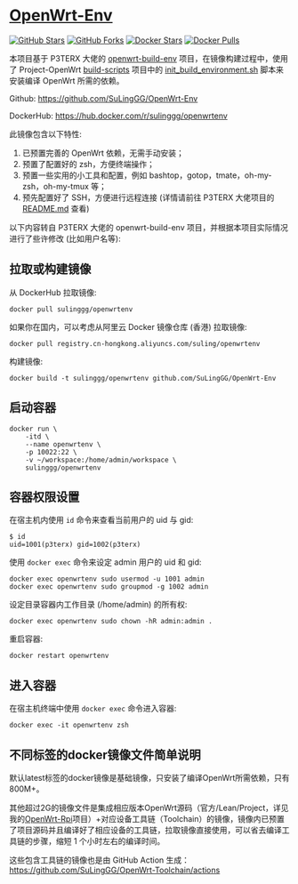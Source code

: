 # [OpenWrt-Env](https://github.com/SuLingGG/OpenWrt-Env)

[![GitHub Stars](https://img.shields.io/github/stars/SuLingGG/OpenWrt-Env.svg?style=flat-square&label=Stars&logo=github)](https://github.com/SuLingGG/OpenWrt-Env/stargazers)
[![GitHub Forks](https://img.shields.io/github/forks/SuLingGG/OpenWrt-Env.svg?style=flat-square&label=Forks&logo=github)](https://github.com/SuLingGG/OpenWrt-Env/fork)
[![Docker Stars](https://img.shields.io/docker/stars/sulinggg/openwrtenv.svg?style=flat-square&label=Docker%20Stars&logo=docker)](https://hub.docker.com/r/sulinggg/openwrtenv)
[![Docker Pulls](https://img.shields.io/docker/pulls/sulinggg/openwrtenv.svg?style=flat-square&label=Docker%20Pulls&logo=docker&color=orange)](https://hub.docker.com/r/sulinggg/openwrtenv)

本项目基于 P3TERX 大佬的 [openwrt-build-env](https://github.com/P3TERX/openwrt-build-env) 项目，在镜像构建过程中，使用了 Project-OpenWrt [build-scripts](https://github.com/project-openwrt/build-scripts) 项目中的 [init_build_environment.sh](https://github.com/project-openwrt/build-scripts/blob/master/init_build_environment.sh) 脚本来安装编译 OpenWrt 所需的依赖。

Github: <https://github.com/SuLingGG/OpenWrt-Env>

DockerHub: <https://hub.docker.com/r/sulinggg/openwrtenv>

此镜像包含以下特性:

1. 已预置完善的 OpenWrt 依赖，无需手动安装；
2. 预置了配置好的 zsh，方便终端操作；
3. 预置一些实用的小工具和配置，例如 bashtop，gotop，tmate，oh-my-zsh，oh-my-tmux 等；
4. 预先配置好了 SSH，方便进行远程连接 (详情请前往 P3TERX 大佬项目的 [README.md](https://github.com/P3TERX/openwrt-build-env#ssh-security-settings) 查看)

以下内容转自 P3TERX 大佬的 openwrt-build-env 项目，并根据本项目实际情况进行了些许修改 (比如用户名等):

## 拉取或构建镜像

从 DockerHub 拉取镜像:

```
docker pull sulinggg/openwrtenv
```

如果你在国内，可以考虑从阿里云 Docker 镜像仓库 (香港) 拉取镜像:

```
docker pull registry.cn-hongkong.aliyuncs.com/suling/openwrtenv
```

构建镜像:

```
docker build -t sulinggg/openwrtenv github.com/SuLingGG/OpenWrt-Env
```

## 启动容器

```
docker run \
    -itd \
    --name openwrtenv \
    -p 10022:22 \
    -v ~/workspace:/home/admin/workspace \
    sulinggg/openwrtenv
```

## 容器权限设置

在宿主机内使用 `id` 命令来查看当前用户的 uid 与 gid:

```
$ id
uid=1001(p3terx) gid=1002(p3terx)
```

使用 `docker exec` 命令来设定 admin 用户的 uid 和 gid:

```
docker exec openwrtenv sudo usermod -u 1001 admin
docker exec openwrtenv sudo groupmod -g 1002 admin
```

设定目录容器内工作目录 (/home/admin) 的所有权:

```
docker exec openwrtenv sudo chown -hR admin:admin .
```

重启容器:

```
docker restart openwrtenv
```

## 进入容器

在宿主机终端中使用 `docker exec` 命令进入容器:

```
docker exec -it openwrtenv zsh
```

## 不同标签的docker镜像文件简单说明

默认latest标签的docker镜像是基础镜像，只安装了编译OpenWrt所需依赖，只有800M+。

其他超过2G的镜像文件是集成相应版本OpenWrt源码（官方/Lean/Project，详见我的[OpenWrt-Rpi](https://github.com/SuLingGG/OpenWrt-Rpi)项目）+对应设备工具链（Toolchain）的镜像，镜像内已预置了项目源码并且编译好了相应设备的工具链，拉取镜像直接使用，可以省去编译工具链的步骤，缩短 1 个小时左右的编译时间。

这些包含工具链的镜像也是由 GitHub Action 生成：
https://github.com/SuLingGG/OpenWrt-Toolchain/actions
